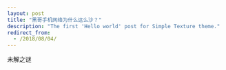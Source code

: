 ```yaml
---
layout: post
title: "黑哥手机网络为什么这么沙？"
description: "The first 'Hello world' post for Simple Texture theme."
redirect_from:
  - /2018/08/04/
---
```

未解之谜
